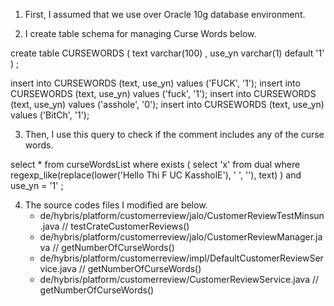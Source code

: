 

1. First, I assumed that we use over Oracle 10g database environment.

2. I create table schema for managing Curse Words below.


create table CURSEWORDS (
    text varchar(100) 
   , use_yn varchar(1) default '1'
)
;

insert into CURSEWORDS (text, use_yn) values ('FUCK', '1');
insert into CURSEWORDS (text, use_yn) values ('fuck', '1');
insert into CURSEWORDS (text, use_yn) values ('asshole', '0');
insert into CURSEWORDS (text, use_yn) values ('BitCh', '1');

3. Then, I use this query to check if the comment includes any of the curse words.

select *
  from curseWordsList
 where exists (
   select 'x'
     from dual
    where regexp_like(replace(lower('Hello Thi F UC KassholE'), ' ', ''), text)
   )
   and use_yn = '1'
;


4. The source codes files I modified are below.
   - de/hybris/platform/customerreview/jalo/CustomerReviewTestMinsun.java   // testCrateCustomerReviews()
   - de/hybris/platform/customerreview/jalo/CustomerReviewManager.java      // getNumberOfCurseWords()
   - de/hybris/platform/customerreview/impl/DefaultCustomerReviewService.java  // getNumberOfCurseWords()
   - de/hybris/platform/customerreview/CustomerReviewService.java     // getNumberOfCurseWords()


